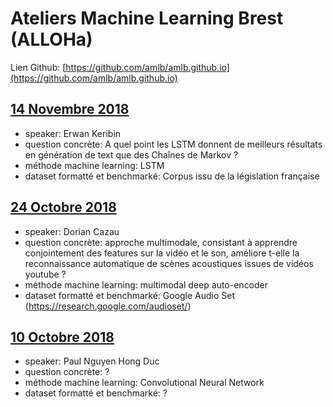 # Ateliers Machine Learning Brest (ALLOHa)
Lien Github: [https://github.com/amlb/amlb.github.io](https://github.com/amlb/amlb.github.io)

## [14 Novembre 2018](/2018-11-14_LSTM_legifrance)
- speaker: Erwan Keribin
- question concrète: A quel point les LSTM donnent de meilleurs résultats en génération de text que des Chaînes de Markov ?
- méthode machine learning: LSTM
- dataset formatté et benchmarké: Corpus issu de la législation française

## [24 Octobre 2018](/2018-10-24_LSTM-CNN_GoogleAudioSet)
- speaker: Dorian Cazau
- question concrète: approche multimodale, consistant à apprendre conjointement des features sur la vidéo et le son, améliore t-elle la reconnaissance automatique de scènes acoustiques issues de vidéos youtube ?
- méthode machine learning: multimodal deep auto-encoder
- dataset formatté et benchmarké: Google Audio Set (https://research.google.com/audioset/)

## [10 Octobre 2018](/2018-10-10_CNN_Whales)
- speaker: Paul Nguyen Hong Duc
- question concrète: ?
- méthode machine learning: Convolutional Neural Network
- dataset formatté et benchmarké: ?
